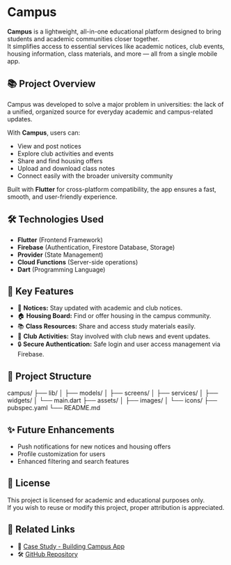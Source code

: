 # Campus

**Campus** is a lightweight, all-in-one educational platform designed to bring students and academic communities closer together.  
It simplifies access to essential services like academic notices, club events, housing information, class materials, and more — all from a single mobile app.

## 📚 Project Overview

Campus was developed to solve a major problem in universities: the lack of a unified, organized source for everyday academic and campus-related updates.

With **Campus**, users can:
- View and post notices
- Explore club activities and events
- Share and find housing offers
- Upload and download class notes
- Connect easily with the broader university community

Built with **Flutter** for cross-platform compatibility, the app ensures a fast, smooth, and user-friendly experience.

## 🛠️ Technologies Used

- **Flutter** (Frontend Framework)
- **Firebase** (Authentication, Firestore Database, Storage)
- **Provider** (State Management)
- **Cloud Functions** (Server-side operations)
- **Dart** (Programming Language)

## 🚀 Key Features

- 📢 **Notices:** Stay updated with academic and club notices.
- 🏠 **Housing Board:** Find or offer housing in the campus community.
- 📚 **Class Resources:** Share and access study materials easily.
- 🎯 **Club Activities:** Stay involved with club news and event updates.
- 🔒 **Secure Authentication:** Safe login and user access management via Firebase.

## 📂 Project Structure

campus/ ├── lib/ │ ├── models/ │ ├── screens/ │ ├── services/ │ ├── widgets/ │ └── main.dart ├── assets/ │ ├── images/ │ └── icons/ ├── pubspec.yaml └── README.md


## ✨ Future Enhancements

- Push notifications for new notices and housing offers
- Profile customization for users
- Enhanced filtering and search features

## 📜 License

This project is licensed for academic and educational purposes only.  
If you wish to reuse or modify this project, proper attribution is appreciated.

## 📎 Related Links

- 📖 [Case Study - Building Campus App](https://boraq.io/case-study-7-campus-app-building-a-unified-educational-platform/)
- 🛠️ [GitHub Repository](https://github.com/feedofmri/campus)
